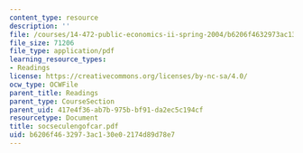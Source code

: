 ```yaml
---
content_type: resource
description: ''
file: /courses/14-472-public-economics-ii-spring-2004/b6206f4632973ac130e02174d89d78e7_socseculengofcar.pdf
file_size: 71206
file_type: application/pdf
learning_resource_types:
- Readings
license: https://creativecommons.org/licenses/by-nc-sa/4.0/
ocw_type: OCWFile
parent_title: Readings
parent_type: CourseSection
parent_uid: 417e4f36-ab7b-975b-bf91-da2ec5c194cf
resourcetype: Document
title: socseculengofcar.pdf
uid: b6206f46-3297-3ac1-30e0-2174d89d78e7
---
```

